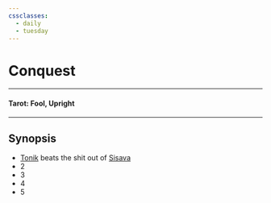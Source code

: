 ```yaml
---
cssclasses:
  - daily
  - tuesday
---
```

# Conquest
***
#### Tarot: Fool, Upright
***
## Synopsis
- [Tonik](../-Characters/Tonik.md) beats the shit out of [Sisava](../-Characters/Sisava.md)
- 2
- 3
- 4
- 5